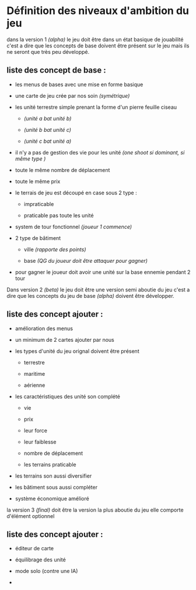 # Définition des niveaux d'ambition du jeu

dans la version 1 *(alpha)* le jeu doit être dans un état basique de jouabilité c'est a dire que les concepts de base doivent être présent sur le jeu mais ils ne seront que très peu développé.

## liste des concept de base :

- les menus de bases avec une mise en forme basique

- une carte de jeu crée par nos soin *(symétrique)*

- les unité terrestre simple prenant la forme d'un pierre feuille ciseau 
  
  - *(unité a bat unité b)*
  
  - *(unité b bat unité c)*
  
  - *(unité c bat unité a)*

- il n'y a pas de gestion des vie pour les unité *(one shoot si dominant, si même type )*

- toute le même nombre de déplacement

- toute le même prix

- le terrais de jeu est découpé en case sous 2 type :
  
  - impraticable
  
  - praticable pas toute les unité

- system de tour fonctionnel *(joueur 1 commence)*

- 2 type de bâtiment
  
  - ville *(rapporte des points)*
  
  - base *(QG du joueur doit être attaquer pour gagner)*

- pour gagner le joueur doit avoir une unité sur la base ennemie pendant 2 tour





Dans version 2 *(beta)* le jeu doit être une version semi aboutie du jeu c'est a dire que les concepts du jeu de base *(alpha)* doivent être développer.

 

## liste des concept ajouter :

- amélioration des menus

- un minimum de 2 cartes ajouter par nous

- les types d'unité du jeu orignal doivent être présent
  
  - terrestre
  
  - maritime
  
  - aérienne

- les caractéristiques des unité son complété
  
  - vie
  
  - prix
  
  - leur force
  
  - leur faiblesse
  
  - nombre de déplacement
  
  - les terrains praticable

- les terrains son aussi diversifier

- les bâtiment sous aussi compléter

- système économique amélioré



la version 3 *(final)* doit être la version la plus aboutie du jeu elle comporte d'élément optionnel



## liste des concept ajouter :

- éditeur de carte

- équilibrage des unité

- mode solo (contre une IA)

- 

## 
